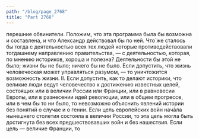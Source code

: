 ```yaml
---
path: "/blog/page_2768"
title: "Part 2768"
---
```


перешние обвинители. Положим, что эта программа была бы возможна и составлена, и что Александр действовал бы по ней. Что̀ же сталось бы тогда с деятельностью всех тех людей которые противодействовали тогдашнему направлению правительства, — с деятельностью, которая, по мнению историков, хороша и полезна? Деятельности бы этой не было; жизни бы не было; ничего бы не было.
Если допустить, что жизнь человеческая может управляться разумом, — то уничтожится возможность жизни.
II.
Если допустить, как то делают историки, что великие люди ведут человечество к достижению известных целей, состоящих или в величии России или Франции, или в равновесии Европы, или в разнесении идей революции, или в общем прогрессе, или в чем бы то ни было, то невозможно объяснить явлений истории без понятий о случае и о гении.
Если цель европейских войн начàла нынешнего столетия состояла в величии России, то эта цель могла быть достигнута без всех предшествовавших войн и без нашествия. Если цель — величие Франции, то 
